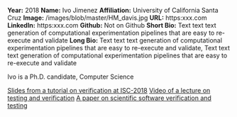 **Year:** 2018
**Name:** Ivo Jimenez
**Affiliation:** University of California Santa Cruz
**Image:** /images/blob/master/HM_davis.jpg
**URL:** https:xxx.com
**LinkedIn:** https:xxx.com
**Github:** Not on Github
**Short Bio:** Text text text generation of computational experimentation pipelines that are easy to re-execute and validate
**Long Bio:** Text text text generation of computational experimentation pipelines that are easy to re-execute and validate, Text text text generation of computational experimentation pipelines that are easy to re-execute and validate

Ivo is a Ph.D. candidate, Computer Science

<a href="https://figshare.com/articles/Testing_of_HPC_Scientific_Software-_Part_1/6453017" class="link-row">Slides from a tutorial on verification at ISC-2018</a>
<a href="https://www.youtube.com/watch?v=c3bXqkBgxuI&index=6&list=PLGj2a3KTwhRaRHLBOsXfw_SegaYiDlgiw" class="link-row">Video of a lecture on testing and verification</a>
<a href="https://onlinelibrary.wiley.com/doi/abs/10.1002/spe.2220" class="link-row">A paper on scientific software verification and testing</a>
